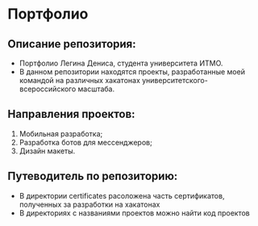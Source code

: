 # Портфолио

## Описание репозитория:
* Портфолио Легина Дениса, студента университета ИТМО.
* В данном репозитории находятся проекты, разработанные моей командой на различных хакатонах университетского-всероссийского масштаба.

## Направления проектов:
1. Мобильная разработка;
2. Разработка ботов для мессенджеров;
3. Дизайн макеты.

## Путеводитель по репозиторию:
* В директории certificates расоложена часть сертификатов, полученных за разработки на хакатонах
* В директориях с названиями проектов можно найти код проектов


